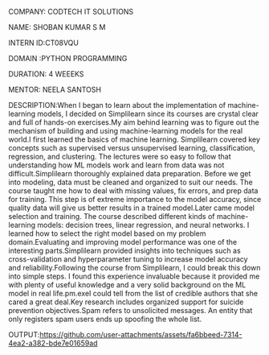 COMPANY: CODTECH IT SOLUTIONS

NAME: SHOBAN KUMAR S M

INTERN ID:CT08VQU

DOMAIN :PYTHON PROGRAMMING

DURATION: 4 WEEEKS

MENTOR: NEELA SANTOSH

DESCRIPTION:When I began to learn about the implementation of machine-learning models, I decided on Simplilearn since its courses are crystal clear and full of hands-on exercises.My aim behind learning was to figure out the mechanism of building and using machine-learning models for the real world.I first learned the basics of machine learning. Simplilearn covered key concepts such as supervised versus unsupervised learning, classification, regression, and clustering. The lectures were so easy to follow that understanding how ML models work and learn from data was not difficult.Simplilearn thoroughly explained data preparation. Before we get into modeling, data must be cleaned and organized to suit our needs. The course taught me how to deal with missing values, fix errors, and prep data for training. This step is of extreme importance to the model accuracy, since quality data will give us better results in a trained model.Later came model selection and training. The course described different kinds of machine-learning models: decision trees, linear regression, and neural networks. I learned how to select the right model based on my problem domain.Evaluating and improving model performance was one of the interesting parts.Simplilearn provided insights into techniques such as cross-validation and hyperparameter tuning to increase model accuracy and reliability.Following the course from Simplilearn, I could break this down into simple steps. I found this experience invaluable because it provided me with plenty of useful knowledge and a very solid background on the ML model in real life.pm.exeI could tell from the list of credible authors that she cared a great deal.Key research includes organized support for suicide prevention objectives.Spam refers to unsolicited messages. An entity that only registers spam users ends up spoofing the whole list.

OUTPUT:https://github.com/user-attachments/assets/fa6bbeed-7314-4ea2-a382-bde7e01659ad
